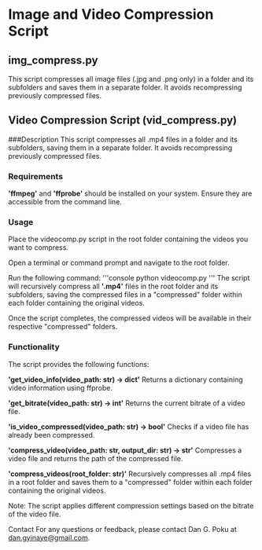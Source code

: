 # Image and Video Compression Script

## img_compress.py
This script compresses all image files (.jpg and .png only) in a 
folder and its subfolders and saves them in a separate folder. 
It avoids recompressing previously compressed files.

## Video Compression Script (vid_compress.py)
###Description
This script compresses all .mp4 files in a folder and its subfolders, saving them in a separate folder. It avoids recompressing previously compressed files.

### Requirements
**'ffmpeg'** and **'ffprobe'** should be installed on your system. Ensure they are accessible from the command line.
### Usage
Place the videocomp.py script in the root folder containing the videos you want to compress.

Open a terminal or command prompt and navigate to the root folder.

Run the following command:
'''console
python videocomp.py
'''
The script will recursively compress all **'.mp4'** files in the root folder and its subfolders, saving the compressed files in a "compressed" folder within each folder containing the original videos.

Once the script completes, the compressed videos will be available in their respective "compressed" folders.
### Functionality
The script provides the following functions:

**'get_video_info(video_path: str) -> dict'**
Returns a dictionary containing video information using ffprobe.

**'get_bitrate(video_path: str) -> int'**
Returns the current bitrate of a video file.

**'is_video_compressed(video_path: str) -> bool'**
Checks if a video file has already been compressed.

**'compress_video(video_path: str, output_dir: str) -> str'**
Compresses a video file and returns the path of the compressed file.

**'compress_videos(root_folder: str)'**
Recursively compresses all .mp4 files in a root folder and saves them to a "compressed" folder within each folder containing the original videos.

Note: The script applies different compression settings based on the bitrate of the video file.

Contact
For any questions or feedback, please contact Dan G. Poku at dan.gyinaye@gmail.com.
